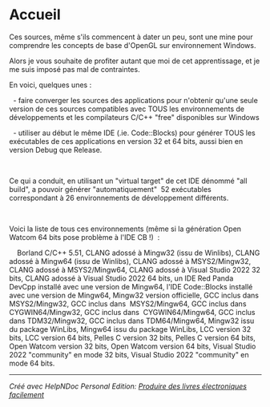 # Accueil

Ces sources, même s'ils commencent à dater un peu, sont une mine pour comprendre les concepts de base d'OpenGL sur environnement Windows.

Alors je vous souhaite de profiter autant que moi de cet apprentissage, et je me suis imposé pas mal de contraintes.

En voici, quelques unes :

&nbsp; - faire converger les sources des applications pour n'obtenir qu'une seule version de ces sources compatibles avec TOUS les environnements de développements et les compilateurs C/C++ "free" disponibles sur Windows

&nbsp; - utiliser au début le même IDE (.ie. Code::Blocks) pour générer TOUS les exécutables de ces applications en version 32 et 64 bits, aussi bien en version Debug que Release.

&nbsp;

Ce qui a conduit, en utilisant un "virtual target" de cet IDE dénommé "all build", a pouvoir générer "automatiquement"&nbsp; 52 exécutables correspondant à 26 environnements de développement différents.

&nbsp;

Voici la liste de tous ces environnements (même si la génération Open Watcom 64 bits pose problème à l'IDE CB \!)&nbsp; :

&nbsp; &nbsp; Borland C/C++ 5.51, CLANG adossé à Mingw32 (issu de Winlibs), CLANG adossé à Mingw64 (issu de Winlibs), CLANG adossé à MSYS2/Mingw32, CLANG adossé à MSYS2/Mingw64, CLANG adossé à Visual Studio 2022 32 bits, CLANG adossé à Visual Studio 2022 64 bits, un IDE Red Panda DevCpp installé avec une version de Mingw64, l'IDE Code::Blocks installé avec une version de Mingw64, Mingw32 version officielle, GCC inclus dans&nbsp; MSYS2/Mingw32, GCC inclus dans&nbsp; MSYS2/Mingw64, GCC inclus dans&nbsp; CYGWIN64/Mingw32, GCC inclus dans&nbsp; CYGWIN64/Mingw64, GCC inclus dans TDM32/Mingw32, GCC inclus dans TDM64/Mingw64, Mingw32 issu du package WinLibs, Mingw64 issu du package WinLibs, LCC version 32 bits, LCC version 64 bits, Pelles C version 32 bits, Pelles C version 64 bits, Open Watcom version 32 bits, Open Watcom version 64 bits, Visual Studio 2022 "community" en mode 32 bits, Visual Studio 2022 "community" en mode 64 bits.

***
_Créé avec HelpNDoc Personal Edition: [Produire des livres électroniques facilement](<https://www.helpndoc.com/fr/creer-des-livres-numeriques-epub>)_
